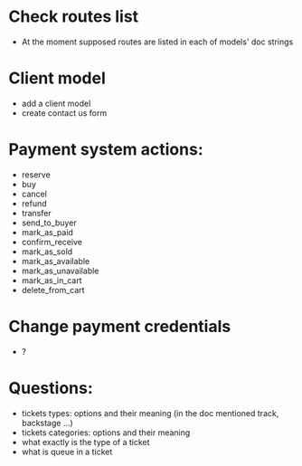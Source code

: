 # Check routes list
- At the moment supposed routes are listed in each of models' doc strings

# Client model
- add a client model
- create contact us form

# Payment system actions:
- reserve
- buy
- cancel
- refund
- transfer
- send_to_buyer
- mark_as_paid
- confirm_receive
- mark_as_sold
- mark_as_available
- mark_as_unavailable
- mark_as_in_cart
- delete_from_cart

# Change payment credentials
- ?


# Questions:
- tickets types: options and their meaning (in the doc mentioned track, backstage ...)
- tickets categories: options and their meaning
- what exactly is the type of a ticket
- what is queue in a ticket

